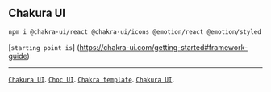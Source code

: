 ## Chakura UI

```bash
npm i @chakra-ui/react @chakra-ui/icons @emotion/react @emotion/styled framer-motion react-icons
```
[`starting point is`] (https://chakra-ui.com/getting-started#framework-guide)

***

[`Chakura UI`](https://chakra-ui.com/docs/components).
[`Choc UI`](https://choc-ui.com/).
[`Chakra template`](https://chakra-templates.dev/components/cards).
[`Chakura UI`](https://chakra-ui-cheatsheet.vercel.app/).

